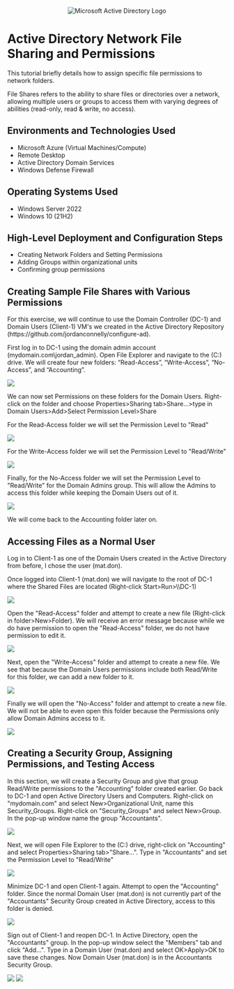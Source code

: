 <p align="center">
<img src="https://i.imgur.com/pU5A58S.png" alt="Microsoft Active Directory Logo"/>
</p>

<h1>Active Directory Network File Sharing and Permissions</h1>
This tutorial briefly details how to assign specific file permissions to network folders.
<p>
File Shares refers to the ability to share files or directories over a network, allowing multiple users or groups to access them with varying degrees of abilities (read-only, read & write, no access).
<br />



<h2>Environments and Technologies Used</h2>

- Microsoft Azure (Virtual Machines/Compute)
- Remote Desktop
- Active Directory Domain Services
- Windows Defense Firewall

<h2>Operating Systems Used </h2>

- Windows Server 2022
- Windows 10 (21H2)

<h2>High-Level Deployment and Configuration Steps</h2>

- Creating Network Folders and Setting Permissions
- Adding Groups within organizational units
- Confirming group permissions


<h2>Creating Sample File Shares with Various Permissions</h2>
</p>
<p>
For this exercise, we will continue to use the Domain Controller (DC-1) and Domain Users (Client-1) VM's we created in the Active Directory Repository (https://github.com/jordanconnelly/configure-ad).
<p>
First log in to DC-1 using the domain admin account (mydomain.com\jordan_admin). Open File Explorer and navigate to the (C:) drive. We will create four new folders: “Read-Access”, “Write-Access”, “No-Access”, and “Accounting”.
<p>
<img src="https://imgur.com/HlxpLKw.png">
<p></p>
We can now set Permissions on these folders for the Domain Users. Right-click on the folder and choose Properties>Sharing tab>Share...>type in Domain Users>Add>Select Permission Level>Share
<p>
For the Read-Access folder we will set the Permission Level to "Read"
<p>
<img src="https://imgur.com/oQURdoq.png">
<p></p>
For the Write-Access folder we will set the Permission Level to "Read/Write"
<p>
<img src="https://imgur.com/4s0jQVq.png">
<p></p>
Finally, for the No-Access folder we will set the Permission Level to "Read/Write" for the Domain Admins group. This will allow the Admins to access this folder while keeping the Domain Users out of it.
<p>
<img src="https://imgur.com/Cm6sSXs.png">
<p>
We will come back to the Accounting folder later on.

<p></p>
<h2>Accessing Files as a Normal User</h2>
<p></p>
Log in to Client-1 as one of the Domain Users created in the Active Directory from before, I chose the user (mat.don).
<p>
Once logged into Client-1 (mat.don) we will navigate to the root of DC-1 where the Shared Files are located (Right-click Start>Run>\\DC-1)
<p>
<img src="https://imgur.com/laIe17a.png">
<p></p>
Open the "Read-Access" folder and attempt to create a new file (Right-click in folder>New>Folder). We will receive an error message because while we do have permission to open the "Read-Access" folder, we do not have permission to edit it.
<p>
<img src="https://imgur.com/PCWIg4S.png">
<p></p>
Next, open the "Write-Access" folder and attempt to create a new file. We see that because the Domain Users permissions include both Read/Write for this folder, we can add a new folder to it.
<p>
<img src="https://imgur.com/iB0XjAq.png">
<p></p>
Finally we will open the "No-Access" folder and attempt to create a new file. We will not be able to even open this folder because the Permissions only allow Domain Admins access to it.
<p>
<img src="https://imgur.com/KW05Txv.png">
  
<p></p>
<h2>Creating a Security Group, Assigning Permissions, and Testing Access</h2>
<p>
In this section, we will create a Security Group and give that group Read/Write permissions to the "Accounting" folder created earlier. Go back to DC-1 and open Active Directory Users and Computers. Right-click on "mydomain.com" and select New>Organizational Unit, name this Security_Groups. Right-click on "Security_Groups" and select New>Group. In the pop-up window name the group "Accountants". 
<p>
<img src="https://imgur.com/djj4YSq.png">
<p></p>
Next, we will open File Explorer to the (C:) drive, right-click on "Accounting" and select Properties>Sharing tab>"Share...". Type in "Accountants" and set the Permission Level to "Read/Write"
<p>
<img src="https://imgur.com/91wz77l.png">
<p></p>
Minimize DC-1 and open Client-1 again. Attempt to open the "Accounting" folder. Since the normal Domain User (mat.don) is not currently part of the "Accountants" Security Group created in Active Directory, access to this folder is denied.
<p>
<img src="https://imgur.com/fdOg3co.png">
<p></p>
Sign out of Client-1 and reopen DC-1. In Active Directory, open the "Accountants" group. In the pop-up window select the "Members" tab and click "Add...". Type in a Domain User (mat.don) and select OK>Apply>OK to save these changes. Now Domain User (mat.don) is in the Accountants Security Group.
<p>
<img src="https://imgur.com/vqnCfvm.png">
<img src="https://imgur.com/BTxhhLa.png">
